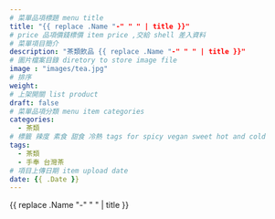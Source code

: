 ```yaml
---
# 菜單品項標題 menu title 
title: "{{ replace .Name "-" " " | title }}"
# price 品項價錢標價 item price ,交給 shell 差入資料
# 菜單項目簡介 
description: "茶類飲品 {{ replace .Name "-" " " | title }}"
# 圖片檔案目錄 diretory to store image file
image : "images/tea.jpg"
# 排序
weight: 
# 上架開關 list product 
draft: false
# 菜單品項分類 menu item categories 
categories:
  - 茶類
# 標籤 辣度 素食 甜食 冷熱 tags for spicy vegan sweet hot and cold 
tags:
  - 茶類
  - 手奉 台灣茶
# 項目上傳日期 item upload date 
date: {{ .Date }}
---
```


 {{ replace .Name "-" " " | title }}
